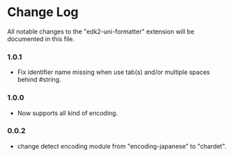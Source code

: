 # Change Log

All notable changes to the "edk2-uni-formatter" extension will be documented in this file.

### 1.0.1
* Fix identifier name missing when use tab(s) and/or multiple spaces behind #string.

### 1.0.0
* Now supports all kind of encoding.

### 0.0.2
* change detect encoding module from "encoding-japanese" to "chardet".